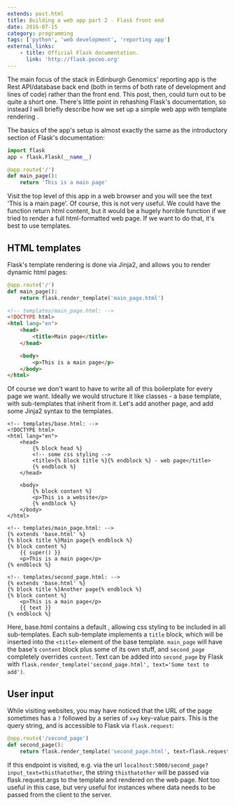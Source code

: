 ```yaml
---
extends: post.html
title: Building a web app part 2 - Flask front end
date: 2016-07-15
category: programming
tags: ['python', 'web development', 'reporting app']
external_links:
    - title: Official Flask documentation.
      link: 'http://flask.pocoo.org'
---
```


The main focus of the stack in Edinburgh Genomics' reporting app is the Rest API/database back end (both in terms of
both rate of development and lines of code) rather than the front end. This post, then, could turn out to be quite a
short one. There's little point in rehashing Flask's documentation, so instead I will briefly describe how we set up a
simple web app with template rendering .

The basics of the app's setup is almost exactly the same as the introductory section of Flask's documentation:

```python
import flask
app = flask.Flask(__name__)

@app.route('/')
def main_page():
    return 'This is a main page'
```

Visit the top level of this app in a web browser and you will see the text 'This is a main page'. Of course, this is not
very useful. We could have the function return html content, but it would be a hugely horrible function if we tried to
render a full html-formatted web page. If we want to do that, it's best to use templates.

## HTML templates

Flask's template rendering is done via Jinja2, and allows you to render dynamic html pages:

```python
@app.route('/')
def main_page():
    return flask.render_template('main_page.html')
```


```html
<!-- templates/main_page.html: -->
<!DOCTYPE html>
<html lang="en">
    <head>
        <title>Main page</title>
    </head>

    <body>
        <p>This is a main page</p>
    </body>
</html>
```

Of course we don't want to have to write all of this boilerplate for every page we want. Ideally we would structure it
like classes - a base template, with sub-templates that inherit from it. Let's add another page, and add some Jinja2
syntax to the templates.


```jinja
<!-- templates/base.html: -->
<!DOCTYPE html>
<html lang="en">
    <head>
        {% block head %}
        <!-- some css styling -->
        <title>{% block title %}{% endblock %} - web page</title>
        {% endblock %}
    </head>

    <body>
        {% block content %}
        <p>This is a website</p>
        {% endblock %}
    </body>
</html>
```

```jinja
<!-- templates/main_page.html: -->
{% extends 'base.html' %}
{% block title %}Main page{% endblock %}
{% block content %}
    {{ super() }}
    <p>This is a main page</p>
{% endblock %}
```

```jinja
<!-- templates/second_page.html: -->
{% extends 'base.html' %}
{% block title %}Another page{% endblock %}
{% block content %}
    <p>This is a main page</p>
    {{ text }}
{% endblock %}
```

Here, base.html contains a default <head>, allowing css styling to be included in all sub-templates. Each sub-template
implements a `title` block, which will be inserted into the `<title>` element of the base template. `main_page` will
have the base's `content` block plus some of its own stuff, and `second_page` completely overrides `content`. Text can
be added into `second_page` by Flask with `flask.render_template('second_page.html', text='Some text to add')`.

## User input
While visiting websites, you may have noticed that the URL of the page sometimes has a `?` followed by a series of `x=y`
key-value pairs. This is the query string, and is accessible to Flask via `flask.request`:

```python
@app.route('/second_page')
def second_page():
    return flask.render_template('second_page.html', text=flask.request.args.get('input_text'))
```

If this endpoint is visited, e.g. via the url `localhost:5000/second_page?input_text=thisthatother`, the string
`thisthatother` will be passed via flask.request.args to the template and rendered on the web page. Not too useful in
this case, but very useful for instances where data needs to be passed from the client to the server.

